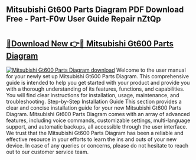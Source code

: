 ## Mitsubishi Gt600 Parts Diagram PDF Download Free - Part-F0w User Guide Repair nZtQp

# <h2><a href="http://dfsy0m.blite.top/?on=Mitsubishi+Gt600+Parts+Diagram">🔗Download New 👉🔴 Mitsubishi Gt600 Parts Diagram</a></h2>

[![Mitsubishi Gt600 Parts Diagram download](https://i.imgur.com/lujVjoI.png)](http://dfsy0m.blite.top/?on=Mitsubishi+Gt600+Parts+Diagram)
Welcome to the user manual for your newly set up Mitsubishi Gt600 Parts Diagram. This comprehensive guide is intended to help you get started with your product and provide you with a thorough understanding of its features, functions, and capabilities. You will find clear instructions for installation, usage, maintenance, and troubleshooting. Step-by-Step Installation Guide This section provides a clear and concise installation guide for your new Mitsubishi Gt600 Parts Diagram. Mitsubishi Gt600 Parts Diagram comes with an array of advanced features, including voice commands, customizable settings, multi-language support, and automatic backups, all accessible through the user interface. We trust that the Mitsubishi Gt600 Parts Diagram has been a reliable and effective resource in your efforts to learn the ins and outs of your new device. In case of any queries or concerns, please do not hesitate to reach out to our customer service team.
